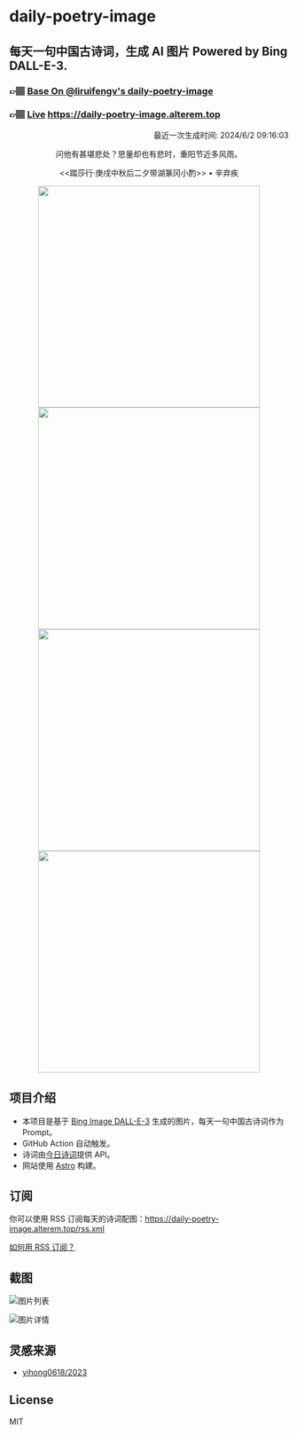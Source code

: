 
# daily-poetry-image

## 每天一句中国古诗词，生成 AI 图片 Powered by Bing DALL-E-3.

### 👉🏽 [Base On @liruifengv's daily-poetry-image](https://github.com/liruifengv/daily-poetry-image)

### 👉🏽 [Live](https://daily-poetry-image.alterem.top/) https://daily-poetry-image.alterem.top

<p align="right">
  最近一次生成时间: 2024/6/2 09:16:03
</p>
<p align="center">
问他有甚堪悲处？思量却也有悲时，重阳节近多风雨。
</p>
<p align="center">
<<踏莎行·庚戌中秋后二夕带湖篆冈小酌>> • 辛弃疾
</p>
<p align="center">
<img src="https://tse2.mm.bing.net/th/id/OIG3.a_e_BXlACwt_S2bQxkuM" height="400" width="400" />
<img src="https://tse2.mm.bing.net/th/id/OIG3.3mZatm4GxRqx9DTWO_en" height="400" width="400" />
<img src="https://tse3.mm.bing.net/th/id/OIG3.VdUHDivbGc6sHQegddXV" height="400" width="400" />
<img src="https://tse1.mm.bing.net/th/id/OIG3.IQSGdiSNKtpZHv4q9x3J" height="400" width="400" />
</p>

## 项目介绍

-   本项目是基于 [Bing Image DALL-E-3](https://www.bing.com/images/create) 生成的图片，每天一句中国古诗词作为 Prompt。
-   GitHub Action 自动触发。
-   诗词由[今日诗词](https://www.jinrishici.com/)提供 API。
-   网站使用 [Astro](https://astro.build) 构建。

## 订阅

你可以使用 RSS 订阅每天的诗词配图：https://daily-poetry-image.alterem.top/rss.xml

[如何用 RSS 订阅？](https://zhuanlan.zhihu.com/p/55026716)

## 截图

![图片列表](./screenshots/Snipaste_2023-12-28_21-00-26.png)

![图片详情](./screenshots/Snipaste_2023-12-28_21-00-53.png)

## 灵感来源

-   [yihong0618/2023](https://github.com/yihong0618/2023)

## License

MIT
